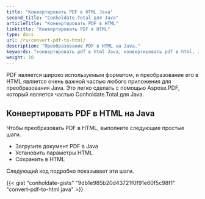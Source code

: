 ```yaml
---
title: "Конвертировать PDF в HTML Java"
second_title: "Conholdate.Total для Java"
articleTitle: "Конвертировать PDF в HTML"
linktitle: "Конвертировать PDF в HTML"
type: docs
url: /ru/convert-pdf-to-html/
description: "Преобразование PDF в HTML на Java."
keywords: "конвертировать pdf в html Java, конвертировать pdf в html, Java конвертировать pdf в html, pdf в html Java"
weight: 10
---
```


PDF является широко используемым форматом, и преобразование его в HTML является очень важной частью любого приложения для преобразования Java. Это легко сделать с помощью Aspose.PDF, который является частью Conholdate.Total для Java.

## **Конвертировать PDF в HTML на Java**
Чтобы преобразовать PDF в HTML, выполните следующие простые шаги.

- Загрузите документ PDF в Java
- Установить параметры HTML
- Сохранить в HTML

Следующий код подробно показывает эти шаги.

{{< gist "conholdate-gists" "9db1e985b20d43721f0f91e60f5c98f1" "convert-pdf-to-html.java" >}}
